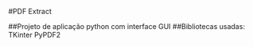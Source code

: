 #PDF Extract

##Projeto de aplicação python com interface GUI
##Bibliotecas usadas:
  TKinter
  PyPDF2
